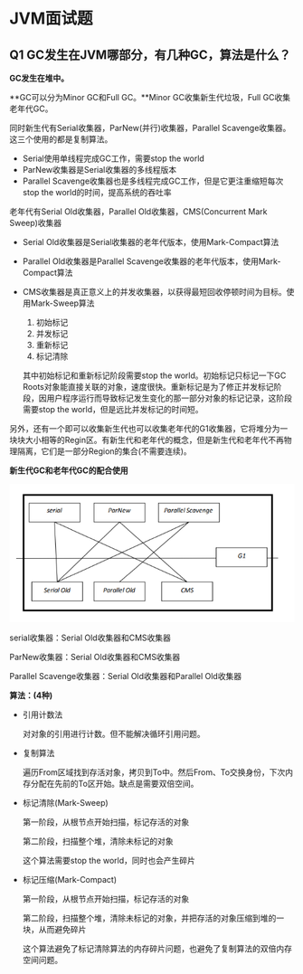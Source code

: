 # JVM面试题

## Q1 GC发生在JVM哪部分，有几种GC，算法是什么？

**GC发生在堆中。**



**GC可以分为Minor GC和Full GC。**Minor GC收集新生代垃圾，Full GC收集老年代GC。

同时新生代有Serial收集器，ParNew(并行)收集器，Parallel Scavenge收集器。这三个使用的都是复制算法。

- Serial使用单线程完成GC工作，需要stop the world
- ParNew收集器是Serial收集器的多线程版本
- Parallel Scavenge收集器也是多线程完成GC工作，但是它更注重缩短每次stop the world的时间，提高系统的吞吐率

老年代有Serial Old收集器，Parallel Old收集器，CMS(Concurrent Mark Sweep)收集器

- Serial Old收集器是Serial收集器的老年代版本，使用Mark-Compact算法

- Parallel Old收集器是Parallel Scavenge收集器的老年代版本，使用Mark-Compact算法

- CMS收集器是真正意义上的并发收集器，以获得最短回收停顿时间为目标。使用Mark-Sweep算法

  1. 初始标记
  2. 并发标记
  3. 重新标记
  4. 标记清除

  其中初始标记和重新标记阶段需要stop the world。初始标记只标记一下GC Roots对象能直接关联的对象，速度很快。重新标记是为了修正并发标记阶段，因用户程序运行而导致标记发生变化的那一部分对象的标记记录，这阶段需要stop the world，但是远比并发标记的时间短。

另外，还有一个即可以收集新生代也可以收集老年代的G1收集器，它将堆分为一块块大小相等的Regin区。有新生代和老年代的概念，但是新生代和老年代不再物理隔离，它们是一部分Region的集合(不需要连续)。



**新生代GC和老年代GC的配合使用**

![](./img/20210127141901.png)

serial收集器：Serial Old收集器和CMS收集器

ParNew收集器：Serial Old收集器和CMS收集器

Parallel Scavenge收集器：Serial Old收集器和Parallel Old收集器



**算法：(4种)**

- 引用计数法

  对对象的引用进行计数。但不能解决循环引用问题。

- 复制算法

  遍历From区域找到存活对象，拷贝到To中。然后From、To交换身份，下次内存分配在先前的To区开始。缺点是需要双倍空间。

- 标记清除(Mark-Sweep)

  第一阶段，从根节点开始扫描，标记存活的对象

  第二阶段，扫描整个堆，清除未标记的对象

  这个算法需要stop the world，同时也会产生碎片

- 标记压缩(Mark-Compact)

  第一阶段，从根节点开始扫描，标记存活的对象

  第二阶段，扫描整个堆，清除未标记的对象，并把存活的对象压缩到堆的一块，从而避免碎片

  这个算法避免了标记清除算法的内存碎片问题，也避免了复制算法的双倍内存空间问题。





















